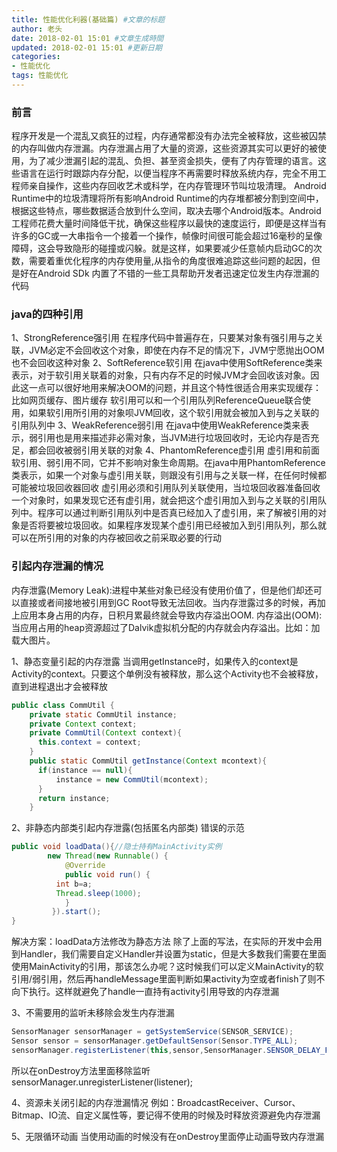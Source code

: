 ```yaml
---
title: 性能优化利器(基础篇) #文章的标题
author: 老头
date: 2018-02-01 15:01 #文章生成時間
updated: 2018-02-01 15:01 #更新日期
categories:
- 性能优化
tags: 性能优化
---
```


### 前言
程序开发是一个混乱又疯狂的过程，内存通常都没有办法完全被释放，这些被囚禁的内存叫做内存泄漏。内存泄漏占用了大量的资源，这些资源其实可以更好的被使用，为了减少泄漏引起的混乱、负担、甚至资金损失，便有了内存管理的语言。这些语言在运行时跟踪内存分配，以便当程序不再需要时释放系统内存，完全不用工程师亲自操作，这些内存回收艺术或科学，在内存管理环节叫垃圾清理。
Android Runtime中的垃圾清理将所有影响Android Runtime的内存堆都被分割到空间中，根据这些特点，哪些数据适合放到什么空间，取决去哪个Android版本。Android工程师花费大量时间降低干扰，确保这些程序以最快的速度运行，即便是这样当有许多的GC或一大串指令一个接着一个操作，帧像时间很可能会超过16毫秒的呈像障碍，这会导致隐形的碰撞或闪躲。就是这样，如果要减少任意帧内启动GC的次数，需要着重优化程序的内存使用量,从指令的角度很难追踪这些问题的起因，但是好在Android SDk 内置了不错的一些工具帮助开发者迅速定位发生内存泄漏的代码

### java的四种引用
1、StrongReference强引用
在程序代码中普遍存在，只要某对象有强引用与之关联，JVM必定不会回收这个对象，即使在内存不足的情况下，JVM宁愿抛出OOM也不会回收这种对象
2、SoftReference软引用
在java中使用SoftReference类来表示，对于软引用关联着的对象，只有内存不足的时候JVM才会回收该对象。因此这一点可以很好地用来解决OOM的问题，并且这个特性很适合用来实现缓存：比如网页缓存、图片缓存
软引用可以和一个引用队列ReferenceQueue联合使用，如果软引用所引用的对象呗JVM回收，这个软引用就会被加入到与之关联的引用队列中
3、WeakReference弱引用
在java中使用WeakReference类来表示，弱引用也是用来描述非必需对象，当JVM进行垃圾回收时，无论内存是否充足，都会回收被弱引用关联的对象
4、PhantomReference虚引用
虚引用和前面软引用、弱引用不同，它并不影响对象生命周期。在java中用PhantomReference类表示，如果一个对象与虚引用关联，则跟没有引用与之关联一样，在任何时候都可能被垃圾回收器回收
虚引用必须和引用队列关联使用，当垃圾回收器准备回收一个对象时，如果发现它还有虚引用，就会把这个虚引用加入到与之关联的引用队列中。程序可以通过判断引用队列中是否真已经加入了虚引用，来了解被引用的对象是否将要被垃圾回收。如果程序发现某个虚引用已经被加入到引用队列，那么就可以在所引用的对象的内存被回收之前采取必要的行动

### 引起内存泄漏的情况
内存泄露(Memory Leak):进程中某些对象已经没有使用价值了，但是他们却还可以直接或者间接地被引用到GC Root导致无法回收。当内存泄露过多的时候，再加上应用本身占用的内存，日积月累最终就会导致内存溢出OOM.
内存溢出(OOM):当应用占用的heap资源超过了Dalvik虚拟机分配的内存就会内存溢出。比如：加载大图片。

1、静态变量引起的内存泄露
当调用getInstance时，如果传入的context是Activity的context。只要这个单例没有被释放，那么这个Activity也不会被释放，直到进程退出才会被释放

```java
public class CommUtil {
    private static CommUtil instance;
    private Context context;
    private CommUtil(Context context){
      this.context = context;
    }
    public static CommUtil getInstance(Context mcontext){
      if(instance == null){
          instance = new CommUtil(mcontext);
      }
      return instance;
    }
```

2、非静态内部类引起内存泄露(包括匿名内部类)
错误的示范
```java
public void loadData(){//隐士持有MainActivity实例
		new Thread(new Runnable() {
		    @Override
		    public void run() {
          int b=a;
          Thread.sleep(1000);
		    }
		 }).start();
}
```
解决方案：loadData方法修改为静态方法
除了上面的写法，在实际的开发中会用到Handler，我们需要自定义Handler并设置为static，但是大多数我们需要在里面使用MainActivity的引用，那该怎么办呢？这时候我们可以定义MainActivity的软引用/弱引用，然后再handleMessage里面判断如果activity为空或者finish了则不向下执行。这样就避免了handle一直持有activity引用导致的内存泄漏

3、不需要用的监听未移除会发生内存泄漏
```java
SensorManager sensorManager = getSystemService(SENSOR_SERVICE);
Sensor sensor = sensorManager.getDefaultSensor(Sensor.TYPE_ALL);
sensorManager.registerListener(this,sensor,SensorManager.SENSOR_DELAY_FASTEST);
```
所以在onDestroy方法里面移除监听
sensorManager.unregisterListener(listener);

4、资源未关闭引起的内存泄漏情况
例如：BroadcastReceiver、Cursor、Bitmap、IO流、自定义属性等，要记得不使用的时候及时释放资源避免内存泄漏

5、无限循环动画
当使用动画的时候没有在onDestroy里面停止动画导致内存泄漏
